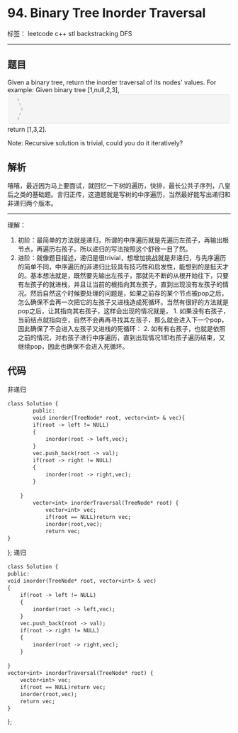 ﻿# 94. Binary Tree Inorder Traversal

标签： leetcode c++ stl backstracking DFS

---

## 题目 ##
Given a binary tree, return the inorder traversal of its nodes' values.
For example:
Given binary tree [1,null,2,3],
![此处输入图片的描述][1]
return [1,3,2].

Note: Recursive solution is trivial, could you do it iteratively?



## 解析 ##
嘻嘻，最近因为马上要面试，就回忆一下树的遍历，快排，最长公共子序列，八皇后之类的基础题。言归正传，这道题就是写树的中序遍历，当然最好能写出递归和非递归两个版本。


----------


理解：

 1. 初阶：最简单的方法就是递归，所谓的中序遍历就是先遍历左孩子，再输出根节点，再遍历右孩子。所以递归的写法按照这个舒徐一目了然。
 2. 进阶：就像题目描述，递归是很trivial，想增加挑战就是非递归，与先序遍历的简单不同，中序遍历的非递归比较具有技巧性和启发性，能想到的是挺天才的。基本想法就是，既然要先输出左孩子，那就先不断的从根开始往下，只要有左孩子的就进栈，并且让当前的根指向其左孩子，直到出现没有左孩子的情况。然后自然这个时候要处理的问题是，如果之前存的某个节点被pop之后，怎么确保不会再一次把它的左孩子又进栈造成死循环。当然有很好的方法就是pop之后，让其指向其右孩子，这样会出现的情况就是，
        1. 如果没有右孩子，当前结点就指向空，自然不会再再寻找其左孩子，那么就会进入下一个pop，因此确保了不会进入左孩子又进栈的死循环：
        2. 如有有右孩子，也就是依照之前的情况，对右孩子进行中序遍历，直到出现情况1即右孩子遍历结束，又继续pop，因此也确保不会进入死循环。
     

## 代码 ##
非递归

    class Solution {
            public:
            void inorder(TreeNode* root, vector<int> & vec){
            if(root -> left != NULL)
            {
                inorder(root -> left,vec);
            }
            vec.push_back(root -> val);
            if(root -> right != NULL)
            {
                inorder(root -> right,vec);
            }
        
        }
            vector<int> inorderTraversal(TreeNode* root) {
                vector<int> vec;
                if(root == NULL)return vec;
                inorder(root,vec);
                return vec;
    }
};
递归

    class Solution {
    public:
    void inorder(TreeNode* root, vector<int> & vec)
    {
        if(root -> left != NULL)
        {
            inorder(root -> left,vec);
        }
        vec.push_back(root -> val);
        if(root -> right != NULL)
        {
            inorder(root -> right,vec);
        }
        
    }
    vector<int> inorderTraversal(TreeNode* root) {
        vector<int> vec;
        if(root == NULL)return vec;
        inorder(root,vec);
        return vec;
    }
};


  [1]: /94%20Binary%20Tree%20Inorder%20Traversal/94.png